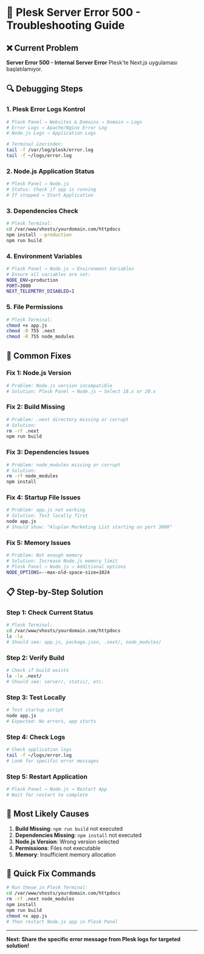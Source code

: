 # 🚨 Plesk Server Error 500 - Troubleshooting Guide

## ❌ Current Problem
**Server Error 500 - Internal Server Error**
Plesk'te Next.js uygulaması başlatılamıyor.

## 🔍 Debugging Steps

### 1. **Plesk Error Logs Kontrol**
```bash
# Plesk Panel → Websites & Domains → Domain → Logs
# Error Logs → Apache/Nginx Error Log
# Node.js Logs → Application Logs

# Terminal üzerinden:
tail -f /var/log/plesk/error.log
tail -f ~/logs/error.log
```

### 2. **Node.js Application Status**
```bash
# Plesk Panel → Node.js
# Status: Check if app is running
# If stopped → Start Application
```

### 3. **Dependencies Check**
```bash
# Plesk Terminal:
cd /var/www/vhosts/yourdomain.com/httpdocs
npm install --production
npm run build
```

### 4. **Environment Variables**
```bash
# Plesk Panel → Node.js → Environment Variables
# Ensure all variables are set:
NODE_ENV=production
PORT=3000
NEXT_TELEMETRY_DISABLED=1
```

### 5. **File Permissions**
```bash
# Plesk Terminal:
chmod +x app.js
chmod -R 755 .next
chmod -R 755 node_modules
```

## 🔧 Common Fixes

### Fix 1: Node.js Version
```bash
# Problem: Node.js version incompatible
# Solution: Plesk Panel → Node.js → Select 18.x or 20.x
```

### Fix 2: Build Missing
```bash
# Problem: .next directory missing or corrupt
# Solution:
rm -rf .next
npm run build
```

### Fix 3: Dependencies Issues
```bash
# Problem: node_modules missing or corrupt
# Solution:
rm -rf node_modules
npm install
```

### Fix 4: Startup File Issues
```bash
# Problem: app.js not working
# Solution: Test locally first
node app.js
# Should show: "Aluplan Marketing List starting on port 3000"
```

### Fix 5: Memory Issues
```bash
# Problem: Not enough memory
# Solution: Increase Node.js memory limit
# Plesk Panel → Node.js → Additional options
NODE_OPTIONS=--max-old-space-size=1024
```

## 📋 Step-by-Step Solution

### Step 1: Check Current Status
```bash
# Plesk Terminal:
cd /var/www/vhosts/yourdomain.com/httpdocs
ls -la
# Should see: app.js, package.json, .next/, node_modules/
```

### Step 2: Verify Build
```bash
# Check if build exists
ls -la .next/
# Should see: server/, static/, etc.
```

### Step 3: Test Locally
```bash
# Test startup script
node app.js
# Expected: No errors, app starts
```

### Step 4: Check Logs
```bash
# Check application logs
tail -f ~/logs/error.log
# Look for specific error messages
```

### Step 5: Restart Application
```bash
# Plesk Panel → Node.js → Restart App
# Wait for restart to complete
```

## 🎯 Most Likely Causes

1. **Build Missing**: `npm run build` not executed
2. **Dependencies Missing**: `npm install` not executed  
3. **Node.js Version**: Wrong version selected
4. **Permissions**: Files not executable
5. **Memory**: Insufficient memory allocation

## 🚀 Quick Fix Commands

```bash
# Run these in Plesk Terminal:
cd /var/www/vhosts/yourdomain.com/httpdocs
rm -rf .next node_modules
npm install
npm run build
chmod +x app.js
# Then restart Node.js app in Plesk Panel
```

---

**Next: Share the specific error message from Plesk logs for targeted solution!**
